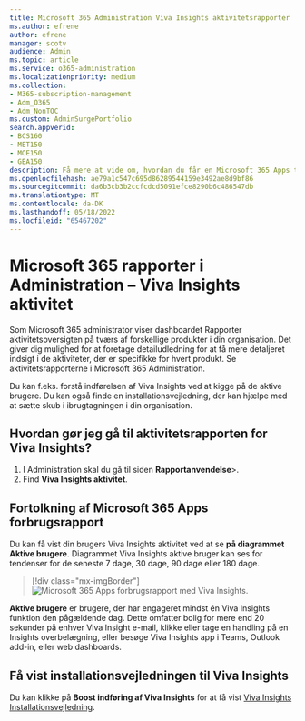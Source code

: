```yaml
---
title: Microsoft 365 Administration Viva Insights aktivitetsrapporter
ms.author: efrene
author: efrene
manager: scotv
audience: Admin
ms.topic: article
ms.service: o365-administration
ms.localizationpriority: medium
ms.collection:
- M365-subscription-management
- Adm_O365
- Adm_NonTOC
ms.custom: AdminSurgePortfolio
search.appverid:
- BCS160
- MET150
- MOE150
- GEA150
description: Få mere at vide om, hvordan du får en Microsoft 365 Apps til forbrugsrapport, så du f.eks. kan få mere at vide om aktive brugeres indførelse af Viva Insights.
ms.openlocfilehash: ae79a1c547c695d86289544159e3492ae8d9bf86
ms.sourcegitcommit: da6b3cb3b2ccfcdcd5091efce8290b6c486547db
ms.translationtype: MT
ms.contentlocale: da-DK
ms.lasthandoff: 05/18/2022
ms.locfileid: "65467202"
---
```

# <a name="microsoft-365-reports-in-the-admin-center---viva-insights-activity"></a>Microsoft 365 rapporter i Administration – Viva Insights aktivitet

Som Microsoft 365 administrator viser dashboardet Rapporter aktivitetsoversigten på tværs af forskellige produkter i din organisation. Det giver dig mulighed for at foretage detailudledning for at få mere detaljeret indsigt i de aktiviteter, der er specifikke for hvert produkt. Se aktivitetsrapporterne i Microsoft 365 Administration. 

Du kan f.eks. forstå indførelsen af Viva Insights ved at kigge på de aktive brugere. Du kan også finde en installationsvejledning, der kan hjælpe med at sætte skub i ibrugtagningen i din organisation.

## <a name="how-do-i-get-to-the-to-the-viva-insights-activity-report"></a>Hvordan gør jeg gå til aktivitetsrapporten for Viva Insights?

1. I Administration skal du gå til siden **Rapportanvendelse**\>.<a href="https://go.microsoft.com/fwlink/p/?linkid=2074756" target="_blank"></a> 
2. Find **Viva Insights aktivitet**.

## <a name="interpret-the-microsoft-365-apps-usage-report"></a>Fortolkning af Microsoft 365 Apps forbrugsrapport 

Du kan få vist din brugers Viva Insights aktivitet ved at se **på diagrammet Aktive brugere**. Diagrammet Viva Insights aktive bruger kan ses for tendenser for de seneste 7 dage, 30 dage, 90 dage eller 180 dage.  

> [!div class="mx-imgBorder"]
> ![Microsoft 365 Apps forbrugsrapport med Viva Insights.](../../media/viva-insights-chart.png)

**Aktive brugere** er brugere, der har engageret mindst én Viva Insights funktion den pågældende dag. Dette omfatter bolig for mere end 20 sekunder på enhver Viva Insight e-mail, klikke eller tage en handling på en Insights overbelægning, eller besøge Viva Insights app i Teams, Outlook add-in, eller web dashboards. 

## <a name="view-the-viva-insights-deployment-guide"></a>Få vist installationsvejledningen til Viva Insights
Du kan klikke på **Boost indføring af Viva Insights** for at få vist [Viva Insights Installationsvejledning](/viva/insights/personal/setup/deployment-guide).

